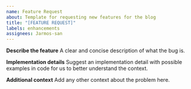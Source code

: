 ```yaml
---
name: Feature Request
about: Template for requesting new features for the blog
title: "[FEATURE REQUEST]"
labels: enhancements
assignees: Jarmos-san
---
```


**Describe the feature**
A clear and concise description of what the bug is.

**Implementation details**
Suggest an implementation detail with possible examples in code for us to better
understand the context.

**Additional context**
Add any other context about the problem here.
